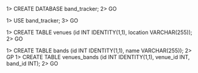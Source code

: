 1> CREATE DATABASE band_tracker;
2> GO

1> USE band_tracker;
3> GO

1> CREATE TABLE venues (id INT IDENTITY(1,1), location VARCHAR(255));
2> GO

1> CREATE TABLE bands (id INT IDENTITY(1,1), name VARCHAR(255));
2> GP
1> CREATE TABLE venues_bands (id INT IDENTITY(1,1), venue_id INT, band_id INT);
2> GO
